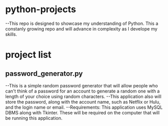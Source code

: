 # python-projects
--This repo is designed to showcase my understanding of Python. This a constanly growing repo and will advance in complexity as I develope my skills.

# project list

## password_generator.py
--This is a simple random password generator that will allow people who can't think of a password for an account to generate a random one with a length of your choice using random characters.
--This application also will store the password, along with the account name, such as Netflix or Hulu, and the login name or email.
--Requirements: This application uses MySQL DBMS along with Tkinter. These will be required on the computer that will be running this application.